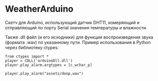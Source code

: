 # WeatherArduino
Скетч для Arduino, использующий датчик DHT11, измеряющий и отправляющий по порту Serial значения температуры и влажности.

Также .dll файл (и его исходники) для функции воспроизведения звука (формата .wav) по указанному пути. Пример использования в Python через библиотеку ctypes:
```
from ctypes import *
player = CDLL('arduinoDll.dll')
player.play_alarm.argtypes = [c_wchar_p]

player.play_alarm("assets/doop.wav")
```
